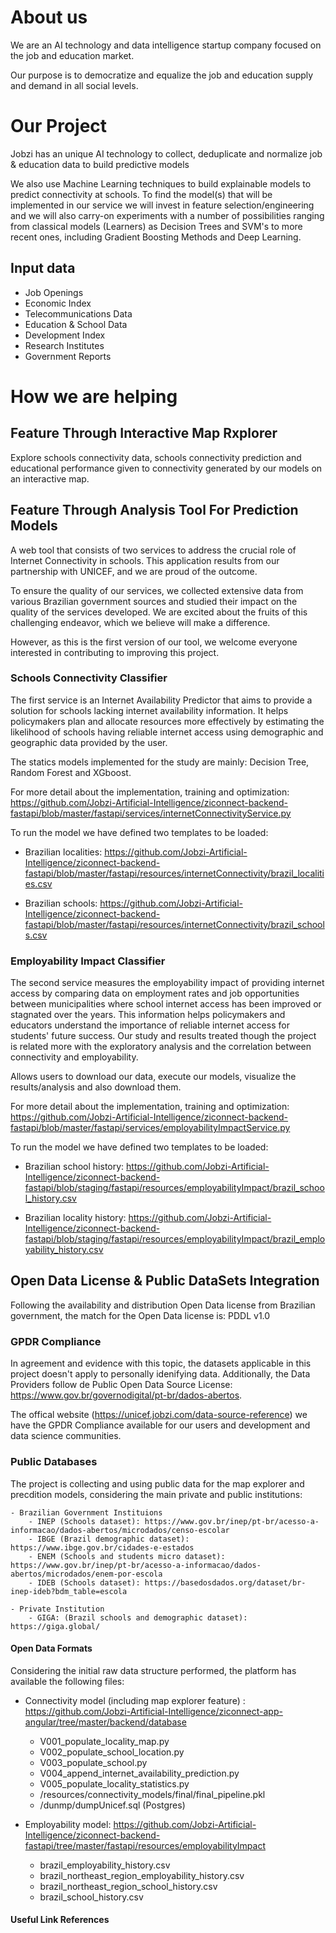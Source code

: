 # About us

We are an AI technology and data intelligence startup company focused on the job and education market.

Our purpose is to democratize and equalize the job and education supply and demand in all social levels.

# Our Project

Jobzi has an unique AI technology to collect, deduplicate and normalize job & education data to build predictive models

We also use Machine Learning techniques to build explainable models to predict connectivity at schools. To find the model(s) that will be implemented in our service we will invest in feature selection/engineering and we will also carry-on experiments with a number of possibilities ranging from classical models (Learners) as Decision Trees and SVM's to more recent ones, including Gradient Boosting Methods and Deep Learning.

## Input data

- Job Openings
- Economic Index
- Telecommunications Data
- Education & School Data
- Development Index
- Research Institutes
- Government Reports

# How we are helping

## Feature Through Interactive Map Rxplorer

Explore schools connectivity data, schools connectivity prediction and educational performance given to connectivity generated by our models on an interactive map.

## Feature Through Analysis Tool For Prediction Models

A web tool that consists of two services to address the crucial role of Internet Connectivity in schools. This application results from our partnership with UNICEF, and we are proud of the outcome.

To ensure the quality of our services, we collected extensive data from various Brazilian government sources and studied their impact on the quality of the services developed. We are excited about the fruits of this challenging endeavor, which we believe will make a difference.

However, as this is the first version of our tool, we welcome everyone interested in contributing to improving this project.

### Schools Connectivity Classifier

The first service is an Internet Availability Predictor that aims to provide a solution for schools lacking internet availability information. It helps policymakers plan and allocate resources more effectively by estimating the likelihood of schools having reliable internet access using demographic and geographic data provided by the user.

The statics models implemented for the study are mainly: Decision Tree, Random Forest and XGboost.

For more detail about the implementation, training and optimization: https://github.com/Jobzi-Artificial-Intelligence/ziconnect-backend-fastapi/blob/master/fastapi/services/internetConnectivityService.py

To run the model we have defined two templates to be loaded:

- Brazilian localities: https://github.com/Jobzi-Artificial-Intelligence/ziconnect-backend-fastapi/blob/master/fastapi/resources/internetConnectivity/brazil_localities.csv

- Brazilian schools: https://github.com/Jobzi-Artificial-Intelligence/ziconnect-backend-fastapi/blob/master/fastapi/resources/internetConnectivity/brazil_schools.csv


### Employability Impact Classifier

The second service measures the employability impact of providing internet access by comparing data on employment rates and job opportunities between municipalities where school internet access has been improved or stagnated over the years. This information helps policymakers and educators understand the importance of reliable internet access for students' future success. Our study and results treated though the project is related more with the exploratory analysis and the correlation between connectivity and employability.

Allows users to download our data, execute our models, visualize the results/analysis and also download them.

For more detail about the implementation, training and optimization: https://github.com/Jobzi-Artificial-Intelligence/ziconnect-backend-fastapi/blob/master/fastapi/services/employabilityImpactService.py


To run the model we have defined two templates to be loaded:

- Brazilian school history: https://github.com/Jobzi-Artificial-Intelligence/ziconnect-backend-fastapi/blob/staging/fastapi/resources/employabilityImpact/brazil_school_history.csv

- Brazilian locality history: https://github.com/Jobzi-Artificial-Intelligence/ziconnect-backend-fastapi/blob/staging/fastapi/resources/employabilityImpact/brazil_employability_history.csv


## Open Data License & Public DataSets Integration

Following the availability and distribution Open Data license from Brazilian government, the match for the Open Data license is: PDDL v1.0

### GPDR Compliance 

In agreement and evidence with this topic, the datasets applicable in this project doesn't apply to personally idenifying data. Additionally, the Data Providers follow de Public Open Data Source License: https://www.gov.br/governodigital/pt-br/dados-abertos.

The offical website (https://unicef.jobzi.com/data-source-reference) we have the GPDR Compliance available for our users and development and data science communities.


### Public Databases

The project is collecting and using public data for the map explorer and precdition models, considering the main private and public institutions:

    - Brazilian Government Instituions
        - INEP (Schools dataset): https://www.gov.br/inep/pt-br/acesso-a-informacao/dados-abertos/microdados/censo-escolar
        - IBGE (Brazil demographic dataset): https://www.ibge.gov.br/cidades-e-estados 
        - ENEM (Schools and students micro dataset): https://www.gov.br/inep/pt-br/acesso-a-informacao/dados-abertos/microdados/enem-por-escola 
        - IDEB (Schools dataset): https://basedosdados.org/dataset/br-inep-ideb?bdm_table=escola

    - Private Institution
        - GIGA: (Brazil schools and demographic dataset): https://giga.global/

#### Open Data Formats

Considering the initial raw data structure performed, the platform has available the following files:

- Connectivity model (including map explorer feature) : https://github.com/Jobzi-Artificial-Intelligence/ziconnect-app-angular/tree/master/backend/database
    - V001_populate_locality_map.py
    - V002_populate_school_location.py
    - V003_populate_school.py
    - V004_append_internet_availability_prediction.py
    - V005_populate_locality_statistics.py
    - /resources/connectivity_models/final/final_pipeline.pkl
    - /dunmp/dumpUnicef.sql (Postgres)

- Employability model: https://github.com/Jobzi-Artificial-Intelligence/ziconnect-backend-fastapi/tree/master/fastapi/resources/employabilityImpact
    - brazil_employability_history.csv
    - brazil_northeast_region_employability_history.csv
    - brazil_northeast_region_school_history.csv
    - brazil_school_history.csv

#### Useful Link References

[1]:https://www.ibge.gov.br/
[2]:https://www.ibge.gov.br/estatisticas/economicas/comercio/9016-estatisticas-do-cadastro-central-de-empresas.html?=&t=resultados
[3]:https://www.gov.br/inep/pt-br/areas-de-atuacao/avaliacao-e-exames-educacionais/saeb
[4]:https://basedosdados.org/dataset/br-inep-ideb?bdm_table=escola
[5]:https://www.gov.br/inep/pt-br/acesso-a-informacao/dados-abertos/microdados/enem-por-escola
[6]:https://www.gov.br/inep/pt-br/acesso-a-informacao/dados-abertos/microdados/censo-escolar
[7]:https://www.ibge.gov.br/cidades-e-estados




